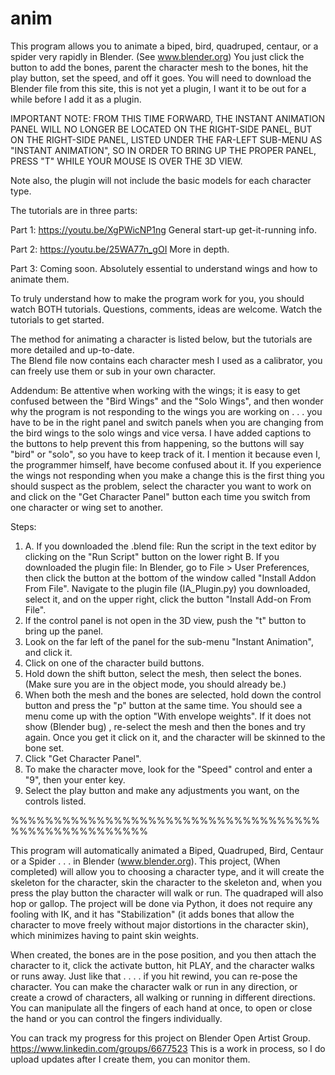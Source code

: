 
# anim

This program allows you to animate a biped, bird, quadruped, centaur, or a spider very 
rapidly in Blender. (See www.blender.org)
You just click the button to add the bones, parent the character mesh to the bones, hit 
the play button, set the speed, and off it goes. You will need to download the Blender file from this site, 
this is not yet a plugin, I want it to be out for a while before I add it as a plugin. 

IMPORTANT NOTE: FROM THIS TIME FORWARD, THE INSTANT ANIMATION PANEL WILL NO LONGER BE LOCATED ON THE
   RIGHT-SIDE PANEL, BUT ON THE RIGHT-SIDE PANEL, LISTED UNDER THE FAR-LEFT SUB-MENU AS "INSTANT ANIMATION",
   SO IN ORDER TO BRING UP THE PROPER PANEL, PRESS "T" WHILE YOUR MOUSE IS OVER THE 3D VIEW.

Note also, the plugin will not include the basic models for each character type.

The tutorials are in three parts:

Part 1: https://youtu.be/XgPWicNP1ng     General start-up get-it-running info.

Part 2: https://youtu.be/25WA77n_gOI     More in depth.

Part 3: Coming soon.           Absolutely essential to understand wings and how to animate them.

To truly understand how to make the program work for you, you should watch BOTH 
tutorials. Questions, comments, ideas are welcome. Watch the tutorials to get started.

The method for animating a character is listed below, but the tutorials are more detailed and up-to-date.  
The Blend file now contains each character mesh I used as a calibrator, you can freely use them or sub 
in your own character.

Addendum:  Be attentive when working with the wings;  it is easy to get confused between the "Bird Wings" and the "Solo Wings", and then  wonder why the program is not responding to the  wings you are  working on . . . you have to be in the right panel and switch panels when you are changing from the bird wings to the solo wings and vice versa.   I have added captions to the buttons to help prevent this from  happening, so the buttons will say "bird" or "solo", so you have to keep track of it.   I mention it because even I, the programmer himself, have become confused about it.  If you experience the wings not responding when you make a change this is the first thing you should suspect as the problem, select the character you  want to work on and click on the "Get Character Panel" button each time  you switch from one character or wing set to another.

Steps:
1. A. If you downloaded the .blend file:
         Run the script in the text editor by clicking on the "Run Script" button on the  lower right
   B. If you downloaded the plugin file:
      In Blender, go to File > User Preferences, then click the button at the bottom of the window called
      "Install Addon From File".  Navigate to the plugin file (IA_Plugin.py) you downloaded, select it, and
      on the upper right, click the button "Install Add-on From File".  
2. If the control panel is not open in the 3D view, push the "t" button to bring up the panel.
3. Look on the far left of the panel for the sub-menu "Instant Animation", and click it.
4. Click on one of the character build buttons.
5. Hold down the shift button, select the  mesh, then select the bones. 
    (Make sure  you are in the object mode, you  should  already be.)
6. When both the  mesh and the bones are selected, hold down the control  button
   and press the "p" button at the same time.  You should  see a menu  come up 
   with the option "With envelope weights".  If it does not show (Blender bug) ,
   re-select the mesh and then the bones and try again.  Once you get it click on
  it, and  the character will be skinned to the bone set.
7. Click "Get Character Panel".
8. To make the character move, look for the "Speed" control and enter a "9", then your enter key.
9. Select the play button and make any adjustments you want, on the controls listed.

%%%%%%%%%%%%%%%%%%%%%%%%%%%%%%%%%%%%%%%%%%%%%%%%%%%%

This program will automatically animated a Biped, Quadruped, Bird, Centaur or a Spider . . . in Blender (www.blender.org).  This project, (When completed) will allow you to choosing a character type, and it will create the skeleton for the character, skin the character to the skeleton and, when you press the play button the character will walk or run. The quadraped will also hop or gallop. The project will be done via Python, it does not require any fooling with IK, and it has "Stabilization" (it adds bones that allow the character to move freely without major distortions in the character skin), which minimizes having to paint skin weights.

When created, the bones are in the pose position, and you then attach the character to it, click the activate button, hit PLAY, and the character walks or runs away. Just like that . . . . if you hit rewind, you can re-pose the character. You can make the character walk or run in any direction, or create a crowd of characters, all walking or running in different directions. You can manipulate all the fingers of each hand at once, to open or close the hand or you can control the fingers individually. 


   You can track my progress for this project on Blender Open Artist Group. https://www.linkedin.com/groups/6677523  This is a work in process, so I do upload updates after I create them, you can monitor them.
